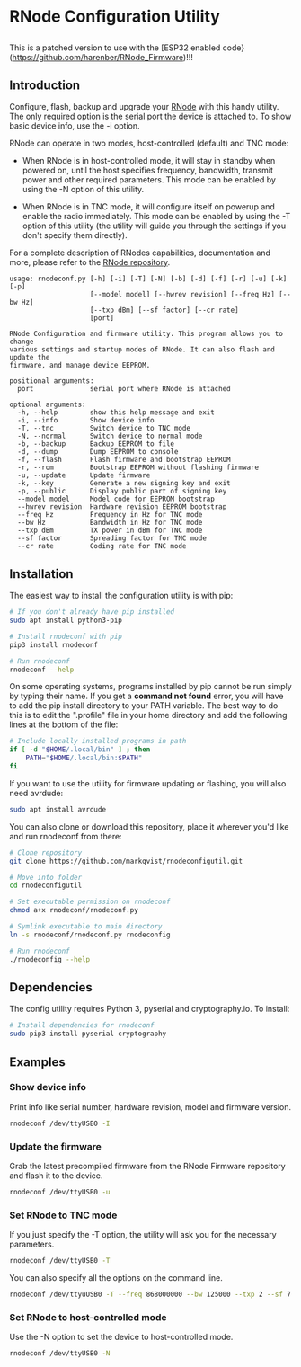 # RNode Configuration Utility

##

This is a patched version to use with the [ESP32 enabled code}(https://github.com/harenber/RNode_Firmware)!!!

## Introduction

Configure, flash, backup and upgrade your [RNode](https://unsigned.io/projects/rnode/) with this handy utility. The only required option is the serial port the device is attached to. To show basic device info, use the -i option.

RNode can operate in two modes, host-controlled (default) and TNC mode:

- When RNode is in host-controlled mode, it will stay in standby when powered on, until the host specifies frequency, bandwidth, transmit power and other required parameters. This mode can be enabled by using the -N option of this utility.

- When RNode is in TNC mode, it will configure itself on powerup and enable the radio immediately. This mode can be enabled by using the -T option of this utility (the utility will guide you through the settings if you don't specify them directly).

For a complete description of RNodes capabilities, documentation and more, please refer to the [RNode repository](https://github.com/markqvist/RNode_Firmware).

```
usage: rnodeconf.py [-h] [-i] [-T] [-N] [-b] [-d] [-f] [-r] [-u] [-k] [-p]
                    [--model model] [--hwrev revision] [--freq Hz] [--bw Hz]
                    [--txp dBm] [--sf factor] [--cr rate]
                    [port]

RNode Configuration and firmware utility. This program allows you to change
various settings and startup modes of RNode. It can also flash and update the
firmware, and manage device EEPROM.

positional arguments:
  port              serial port where RNode is attached

optional arguments:
  -h, --help        show this help message and exit
  -i, --info        Show device info
  -T, --tnc         Switch device to TNC mode
  -N, --normal      Switch device to normal mode
  -b, --backup      Backup EEPROM to file
  -d, --dump        Dump EEPROM to console
  -f, --flash       Flash firmware and bootstrap EEPROM
  -r, --rom         Bootstrap EEPROM without flashing firmware
  -u, --update      Update firmware
  -k, --key         Generate a new signing key and exit
  -p, --public      Display public part of signing key
  --model model     Model code for EEPROM bootstrap
  --hwrev revision  Hardware revision EEPROM bootstrap
  --freq Hz         Frequency in Hz for TNC mode
  --bw Hz           Bandwidth in Hz for TNC mode
  --txp dBm         TX power in dBm for TNC mode
  --sf factor       Spreading factor for TNC mode
  --cr rate         Coding rate for TNC mode
```

## Installation

The easiest way to install the configuration utility is with pip:

```sh
# If you don't already have pip installed
sudo apt install python3-pip

# Install rnodeconf with pip
pip3 install rnodeconf

# Run rnodeconf
rnodeconf --help
```

On some operating systems, programs installed by pip cannot be run simply by typing their name. If you get a __command not found__ error, you will have to add the pip install directory to your PATH variable. The best way to do this is to edit the ".profile" file in your home directory and add the following lines at the bottom of the file:

```sh
# Include locally installed programs in path
if [ -d "$HOME/.local/bin" ] ; then
    PATH="$HOME/.local/bin:$PATH"
fi
```

If you want to use the utility for firmware updating or flashing, you will also need avrdude:

```sh
sudo apt install avrdude
```

You can also clone or download this repository, place it wherever you'd like and run rnodeconf from there:

```sh
# Clone repository
git clone https://github.com/markqvist/rnodeconfigutil.git

# Move into folder
cd rnodeconfigutil

# Set executable permission on rnodeconf
chmod a+x rnodeconf/rnodeconf.py

# Symlink executable to main directory
ln -s rnodeconf/rnodeconf.py rnodeconfig

# Run rnodeconf
./rnodeconfig --help
```

## Dependencies

The config utility requires Python 3, pyserial and cryptography.io. To install:

```sh
# Install dependencies for rnodeconf
sudo pip3 install pyserial cryptography
```

## Examples

### Show device info

Print info like serial number, hardware revision, model and firmware version.

```sh
rnodeconf /dev/ttyUSB0 -I
```
### Update the firmware

Grab the latest precompiled firmware from the RNode Firmware repository and flash it to the device.

```sh
rnodeconf /dev/ttyUSB0 -u
```

### Set RNode to TNC mode

If you just specify the -T option, the utility will ask you for the necessary parameters.

```sh
rnodeconf /dev/ttyUSB0 -T
```

You can also specify all the options on the command line.

```sh
rnodeconf /dev/ttyuUSB0 -T --freq 868000000 --bw 125000 --txp 2 --sf 7 --cr 5
```

### Set RNode to host-controlled mode

Use the -N option to set the device to host-controlled mode.

```sh
rnodeconf /dev/ttyUSB0 -N
```
